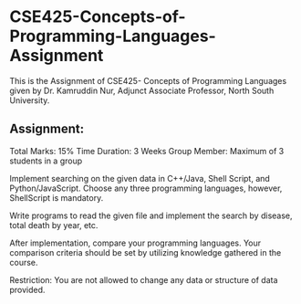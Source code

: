 # CSE425-Concepts-of-Programming-Languages-Assignment
This is the Assignment of CSE425- Concepts of Programming Languages given by Dr. Kamruddin Nur, Adjunct Associate Professor, North South University.

## Assignment: 
Total Marks: 15%
Time Duration: 3 Weeks
Group Member: Maximum of 3 students in a group

Implement searching on the given data in C++/Java, Shell Script, and Python/JavaScript. 
Choose any three programming languages, however, ShellScript is mandatory. 

Write programs to read the given file and implement the search by disease, total death by year, etc. 

After implementation, compare your programming languages. Your comparison criteria should be set by utilizing knowledge gathered in the course.

Restriction: You are not allowed to change any data or structure of data provided.
